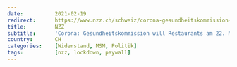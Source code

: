```yaml
---
date:          2021-02-19
redirect:      https://www.nzz.ch/schweiz/corona-gesundheitskommission-will-restaurants-am-22-maerz-oeffnen-ld.1602801
title:         NZZ
subtitle:      'Corona: Gesundheitskommission will Restaurants am 22. März öffnen'
country:       CH
categories:    [Widerstand, MSM, Politik]
tags:          [nzz, lockdown, paywall]
---
```

